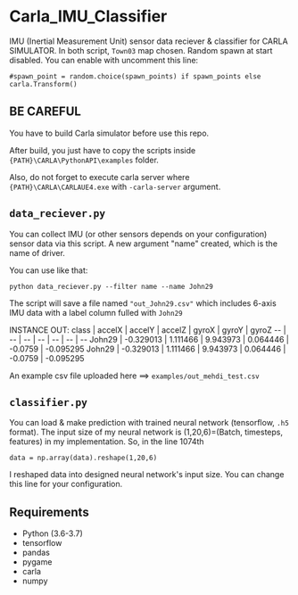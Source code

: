 # Carla_IMU_Classifier
IMU (Inertial Measurement Unit) sensor data reciever &amp; classifier for CARLA SIMULATOR. In both script, ```Town03``` map chosen. Random spawn at start disabled. You can enable with uncomment this line:

```#spawn_point = random.choice(spawn_points) if spawn_points else carla.Transform()```

## BE CAREFUL
You have to build Carla simulator before use this repo. 

After build, you just have to copy the scripts inside ```{PATH}\CARLA\PythonAPI\examples``` folder.

Also, do not forget to execute carla server where ```{PATH}\CARLA\CARLAUE4.exe``` with ```-carla-server``` argument.

## ```data_reciever.py```
 You can collect IMU (or other sensors depends on your configuration) sensor data via this script. A new argument "name" created, which is the name of driver.

You can use like that:

```python data_reciever.py --filter name --name John29```

The script will save a file named ```"out_John29.csv"``` which includes 6-axis IMU data with a label column fulled with ```John29```

INSTANCE OUT:
class | accelX | accelY | accelZ | gyroX | gyroY | gyroZ
-- | -- | -- | -- | -- | -- | --
John29 | -0.329013 | 1.111466 | 9.943973 | 0.064446 | -0.0759 | -0.095295
John29 | -0.329013 | 1.111466 | 9.943973 | 0.064446 | -0.0759 | -0.095295

An example csv file uploaded here ==> ```examples/out_mehdi_test.csv```

## ```classifier.py```
You can load & make prediction with trained neural network (tensorflow, ```.h5``` format). The input size of my neural network is (1,20,6)=(Batch, timesteps, features) in my implementation. So, in the line 1074th

```data = np.array(data).reshape(1,20,6)```

I reshaped data into designed neural network's input size. You can change this line for your configuration.

## Requirements
- Python (3.6-3.7)
- tensorflow
- pandas 
- pygame
- carla
- numpy

